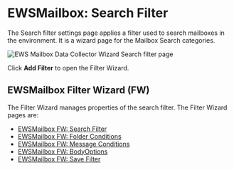 # EWSMailbox: Search Filter

The Search filter settings page applies a filter used to search mailboxes in the environment. It is
a wizard page for the Mailbox Search categories.

![EWS Mailbox Data Collector Wizard Search filter page](/img/product_docs/accessanalyzer/12.0/admin/datacollector/ewsmailbox/searchfilter.webp)

Click **Add Filter** to open the Filter Wizard.

## EWSMailbox Filter Wizard (FW)

The Filter Wizard manages properties of the search filter. The Filter Wizard pages are:

- [EWSMailbox FW: Search Filter](/docs/accessanalyzer/12.0/admin/datacollector/ewsmailbox/filterwizard/searchfilter.md)
- [EWSMailbox FW: Folder Conditions](/docs/accessanalyzer/12.0/admin/datacollector/ewsmailbox/filterwizard/folderconditions.md)
- [EWSMailbox FW: Message Conditions](/docs/accessanalyzer/12.0/admin/datacollector/ewsmailbox/filterwizard/messageconditions.md)
- [EWSMailbox FW: BodyOptions](/docs/accessanalyzer/12.0/admin/datacollector/ewsmailbox/filterwizard/bodyoptions.md)
- [EWSMailbox FW: Save Filter](/docs/accessanalyzer/12.0/admin/datacollector/ewsmailbox/filterwizard/savefilter.md)

